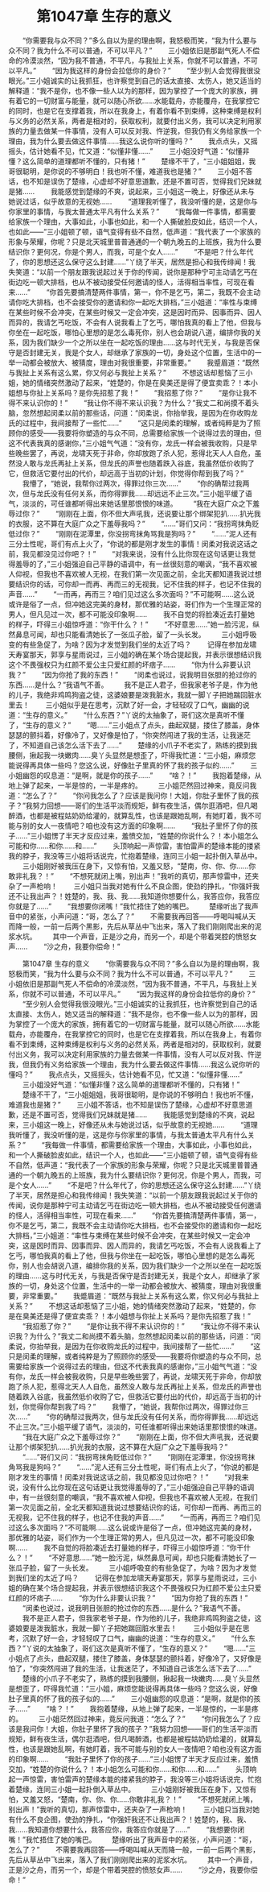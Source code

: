 # 　　第1047章 生存的意义
　　“你需要我与众不同？”多么自以为是的理由啊，我怒极而笑，“我为什么要与众不同？我为什么不可以普通，不可以平凡？”
　　三小姐依旧是那副气死人不偿命的冷漠淡然，“因为我不普通，不平凡，与我扯上关系，你就不可以普通，不可以平凡。”
　　“因为我这样的身份会拉低你的身价？”
　　“至少别人会觉得我很没眼光。”三小姐诚实的让我抓狂，也许察觉到自己的话太直接、太伤人，她又适当的解释道：“我不是你，也不像一些人以为的那样，因为掌控了一个庞大的家族，拥有着它的一切财富与能量，就可以随心所欲……水能载舟，亦能覆舟，在我掌控它的同时，也是它在支撑着我，所以在我身上，有着你看不到束缚，这种束缚是权利与义务的必然关系，两者是相对的，获取权利，就要付出义务，我可以决定利用家族的力量去做某一件事情，没有人可以反对我、忤逆我，但我仍有义务给家族一个理由，我为什么要去做这件事情……我这么说你听的懂吗？”
　　我点点头，又摇摇头，估计她看不见，忙又道：“似懂非懂……”
　　三小姐没好气道：“似懂非懂？这么简单的道理都听不懂的，只有猪！”
　　楚缘不干了，“三小姐姐姐，我哥很聪明，是你说的不够明白！我也听不懂，难道我也是猪？”
　　三小姐不答话，也不知是误伤了楚缘，心虚却不好意思道歉，还是不置可否，觉得我们兄妹就是猪……
　　我能感觉到楚缘的不爽，说起来，三小姐这一晚上，好像还从未与她说过话，似乎故意的无视她……
　　“道理我听懂了，我没听懂的是，这是你与你家里的事情，与我太普通太平凡有什么关系？”
　　“我每做一件事情，都需要给家族一个理由，大事如此，小事也如此，和一个人撕破脸皮如此，结识一个人，也如此——”三小姐顿了顿，语气变得有些不自然，低声道：“我代表了一个家族的形象与荣耀，你呢？只是北天城里普普通通的一个朝九晚五的上班族，我为什么要结识你？更何况，你是个男人，而我，可是个女人……”
　　“不是吧？什么年代了，你的思想还这么保守这么封建……”丫绕了半天，居然是担心和我传绯闻！我失笑道：“以前一个朋友跟我说起过关于你的传闻，说你是那种宁可主动请乞丐在街边吃一顿大排档，也从不被动接受任何邀请的怪人，活得相当率性，可现在看来……”
　　“你首先要搞清楚两件事情，第一，你不是乞丐，第二，我既不会主动请你吃大排档，也不会接受你的邀请和你一起吃大排档，”三小姐道：“率性与束缚在某些时候不会冲突，在某些时候又一定会冲突，这是因时而异、因事而异、因人而异的，我请乞丐吃饭，不会有人说我看上了乞丐，哪怕我真的看上了他，但我与你坐在一起吃饭，哪怕心里想的是怎么毒死你，别人也会胡说八道，编排你我的关系，因为我们缺少一个之所以坐在一起吃饭的理由……这与时代无关，与我是否保守是否封建无关，我是个女人，却继承了家族的一切，身处这个位置，生活中的一举一动都会被放大、被猜度，理由对我很重要，非常重要。”
　　我蹙眉道：“既然与我扯上关系有这么累，你又何必与我扯上关系？”
　　不想这话却惹恼了三小姐，她的情绪突然激动了起来，“姓楚的，你是在臭美还是得了便宜卖乖？！本小姐想与你扯上关系吗？是你先招惹了我！”
　　“我招惹了你？”
　　“是你让我不得不来认识你的！”
　　“我让你不得不来认识我？为什么？”我丈二和尚摸不着头脑，忽然想起闵柔以前的那些话，问道：“闵柔说，你抬举我，是因为在你收购龙氏的过程中，我间接帮了一些忙……”
　　“这只是闵柔的理解，或者纯粹是为了照顾你的感受——我要将你塑造的与众不同，总需要给家族一个说得过去的理由，但这不代表我真的感谢你，”三小姐气气道：“没有你，龙氏一样会被我收购，只是早些晚些罢了，再说，龙啸天死于非命，你却放跑了杀人犯，惹得北天人人自危，虽然没人敢与龙氏再扯上关系，但龙氏的声誉也随着跌入谷底，我虽然低价收购了它，但救活它要付出的代价，却远高于当初的计划，你觉得你帮到我了吗？”
　　我懵了，“她说，我帮你过两次，得罪过你三次……”
　　“你的确帮过我两次，但与龙氏没有任何关系，而你得罪我……却远远不止三次。”三小姐平缓了语气，淡淡的，可任谁都听得出来她话里那恨恨的味道。
　　“我在大庭广众之下羞辱过你？”
　　“刚刚在上面，你不但大声吼我，还说要让那个绑架犯扒……扒光我的衣服，这不算在大庭广众之下羞辱我吗？”
　　“……”哥们又问：“我拐弯抹角贬低过你？”
　　“刚刚在泥潭里，你没拐弯抹角骂我是狗吗？”
　　“……”泥人还有三分土性呢，哥们有点上火了，“你说的都是刚才发生的事情！闵柔对我说这话之前，我见都没见过你吧？！”
　　“对我来说，没有什么比你现在这句话更让我觉得羞辱的了，”三小姐强迫自己平静的语调中，有一丝很刻意的嘲讽，“我不喜欢被人仰视，但我也不喜欢被人无视，在我们第一次见面之前，全北天都知道我说过想要结识你的话，可你却一而再、再而三的无视我，记不住我的样子，也记不住我的声音……”
　　“一而再，再而三？咱们见过这么多次面吗？”不可能啊……这么说或许是俗了一点，但冲她这完美的身材，那优雅的站姿，哥们作为一个生理正常的男人，但凡见过一次，都不可能没印象啊……
　　我不自觉的将脸凑近去打量她的样子，吓得三小姐惊呼道：“你干什么？！”
　　“不好意思……”她一脸污泥，纵然鼻息可闻，却也只能看清她长了一张瓜子脸，留了一头长发。
　　三小姐呼吸变的有些急促了，为啥？因为才发觉到我们坐的太近了吗？
　　记得在参加龙啸天寿宴那天，郭享与星雨说过，三小姐的确在某个场合提起我，并表示很想结识我这个不畏强权只为红颜不爱公主只爱红颜的坏痞子……
　　“你为什么非要认识我？”
　　“因为你抢了我的东西！”
　　“闵柔也说过，说我明目张胆的抢过你的东西……是什么？”我语气不善。
　　我不是正人君子，但我家老爷子是，作为他的儿子，我绝非鸡鸣狗盗之徒，这婆娘要是泼我脏水，我就一脚丫子把她踹回脏水里去！
　　三小姐似乎是在思考，沉默了好一会，才轻轻叹了口气，幽幽的说道：“生存的意义。”
　　“什么东西？”丫说的太抽象了，哥们这次是真听不懂了，“生存的意义？”
　　“嗯……”三小姐点了点头，曲起双腿，搂住了膝盖，身体瑟瑟的颤抖着，好像冷了，又好像是怕了，“你突然闯进了我的生活，让我迷茫了，不知道自己该怎么活下去了……”
　　楚缘的小爪子不老实了，熟练的摸到我腰侧，揪起我一块嫩肉……臭丫头显然是想歪了，吓得我忙道：“三小姐，麻烦您能说得再具体一些吗？您这么说，好像肚子里真的怀了我的孩子似的……”
　　三小姐幽怨的叹息道：“是啊，就是你的孩子……”
　　“啥？！”
　　我抱着楚缘，从地上弹了起来，一半是惊的，一半是疼的。
　　三小姐茫然回过神来，竟反问我道：“怎么了？”
　　“你问我怎么了？应该是我问你！大姐，你肚子里怀了我的孩子？”我努力回想——哥们的生活平淡而规矩，鲜有夜生活，偶尔逛酒吧，但凡喝醉酒，也都是被程姑奶奶给灌的，就算乱性，也该是跟她乱啊，有她盯着，我不可能与别的女人一夜情吧？咱也没有这方面的印象啊……
　　“我肚子里怀了你的孩子……”三小姐愣了半天才反应过来，羞愤交加，“姓楚的你说什么？！本小姐怎么可能和你……和你……和……”
　　头顶响起一声惊雷，害怕雷声的楚缘本能的搂紧我的脖子，我没等三小姐将话说完，忙抱着楚缘，连同三小姐一起扑倒入草丛中。
　　三小姐刚好被我压在身下，又惊有怕，又羞又怒，“楚南，你、你、你……你敢非礼我？！”
　　“不想死就闭上嘴，别出声！”我听的真切，那声惊雷中，还夹杂了一声枪响！
　　三小姐只当我对她有什么不良企图，使劲的挣扎，“你强奸我还不让我出声？！姓楚的，我、我、我……我知道你想要什么，我答应你，我答应你就是了……”
　　“我想要你闭嘴！”我忙捂住了她的嘴巴。
　　楚缘听出了我声音中的紧张，小声问道：“哥，怎么了？”
　　不需要我再回答——呼喝叫喊从天而降一般，一前一后两个黑影，先后从草丛中飞出来，落入了我们刚刚爬出来的泥浆水坑。
　　其中一个声音，正是沙之舟，而另一个，却是个带着哭腔的愤怒女声……
　　“沙之舟，我要你偿命！”

　　第1047章 生存的意义
　　“你需要我与众不同？”多么自以为是的理由啊，我怒极而笑，“我为什么要与众不同？我为什么不可以普通，不可以平凡？”
　　三小姐依旧是那副气死人不偿命的冷漠淡然，“因为我不普通，不平凡，与我扯上关系，你就不可以普通，不可以平凡。”
　　“因为我这样的身份会拉低你的身价？”
　　“至少别人会觉得我很没眼光。”三小姐诚实的让我抓狂，也许察觉到自己的话太直接、太伤人，她又适当的解释道：“我不是你，也不像一些人以为的那样，因为掌控了一个庞大的家族，拥有着它的一切财富与能量，就可以随心所欲……水能载舟，亦能覆舟，在我掌控它的同时，也是它在支撑着我，所以在我身上，有着你看不到束缚，这种束缚是权利与义务的必然关系，两者是相对的，获取权利，就要付出义务，我可以决定利用家族的力量去做某一件事情，没有人可以反对我、忤逆我，但我仍有义务给家族一个理由，我为什么要去做这件事情……我这么说你听的懂吗？”
　　我点点头，又摇摇头，估计她看不见，忙又道：“似懂非懂……”
　　三小姐没好气道：“似懂非懂？这么简单的道理都听不懂的，只有猪！”
　　楚缘不干了，“三小姐姐姐，我哥很聪明，是你说的不够明白！我也听不懂，难道我也是猪？”
　　三小姐不答话，也不知是误伤了楚缘，心虚却不好意思道歉，还是不置可否，觉得我们兄妹就是猪……
　　我能感觉到楚缘的不爽，说起来，三小姐这一晚上，好像还从未与她说过话，似乎故意的无视她……
　　“道理我听懂了，我没听懂的是，这是你与你家里的事情，与我太普通太平凡有什么关系？”
　　“我每做一件事情，都需要给家族一个理由，大事如此，小事也如此，和一个人撕破脸皮如此，结识一个人，也如此——”三小姐顿了顿，语气变得有些不自然，低声道：“我代表了一个家族的形象与荣耀，你呢？只是北天城里普普通通的一个朝九晚五的上班族，我为什么要结识你？更何况，你是个男人，而我，可是个女人……”
　　“不是吧？什么年代了，你的思想还这么保守这么封建……”丫绕了半天，居然是担心和我传绯闻！我失笑道：“以前一个朋友跟我说起过关于你的传闻，说你是那种宁可主动请乞丐在街边吃一顿大排档，也从不被动接受任何邀请的怪人，活得相当率性，可现在看来……”
　　“你首先要搞清楚两件事情，第一，你不是乞丐，第二，我既不会主动请你吃大排档，也不会接受你的邀请和你一起吃大排档，”三小姐道：“率性与束缚在某些时候不会冲突，在某些时候又一定会冲突，这是因时而异、因事而异、因人而异的，我请乞丐吃饭，不会有人说我看上了乞丐，哪怕我真的看上了他，但我与你坐在一起吃饭，哪怕心里想的是怎么毒死你，别人也会胡说八道，编排你我的关系，因为我们缺少一个之所以坐在一起吃饭的理由……这与时代无关，与我是否保守是否封建无关，我是个女人，却继承了家族的一切，身处这个位置，生活中的一举一动都会被放大、被猜度，理由对我很重要，非常重要。”
　　我蹙眉道：“既然与我扯上关系有这么累，你又何必与我扯上关系？”
　　不想这话却惹恼了三小姐，她的情绪突然激动了起来，“姓楚的，你是在臭美还是得了便宜卖乖？！本小姐想与你扯上关系吗？是你先招惹了我！”
　　“我招惹了你？”
　　“是你让我不得不来认识你的！”
　　“我让你不得不来认识我？为什么？”我丈二和尚摸不着头脑，忽然想起闵柔以前的那些话，问道：“闵柔说，你抬举我，是因为在你收购龙氏的过程中，我间接帮了一些忙……”
　　“这只是闵柔的理解，或者纯粹是为了照顾你的感受——我要将你塑造的与众不同，总需要给家族一个说得过去的理由，但这不代表我真的感谢你，”三小姐气气道：“没有你，龙氏一样会被我收购，只是早些晚些罢了，再说，龙啸天死于非命，你却放跑了杀人犯，惹得北天人人自危，虽然没人敢与龙氏再扯上关系，但龙氏的声誉也随着跌入谷底，我虽然低价收购了它，但救活它要付出的代价，却远高于当初的计划，你觉得你帮到我了吗？”
　　我懵了，“她说，我帮你过两次，得罪过你三次……”
　　“你的确帮过我两次，但与龙氏没有任何关系，而你得罪我……却远远不止三次。”三小姐平缓了语气，淡淡的，可任谁都听得出来她话里那恨恨的味道。
　　“我在大庭广众之下羞辱过你？”
　　“刚刚在上面，你不但大声吼我，还说要让那个绑架犯扒……扒光我的衣服，这不算在大庭广众之下羞辱我吗？”
　　“……”哥们又问：“我拐弯抹角贬低过你？”
　　“刚刚在泥潭里，你没拐弯抹角骂我是狗吗？”
　　“……”泥人还有三分土性呢，哥们有点上火了，“你说的都是刚才发生的事情！闵柔对我说这话之前，我见都没见过你吧？！”
　　“对我来说，没有什么比你现在这句话更让我觉得羞辱的了，”三小姐强迫自己平静的语调中，有一丝很刻意的嘲讽，“我不喜欢被人仰视，但我也不喜欢被人无视，在我们第一次见面之前，全北天都知道我说过想要结识你的话，可你却一而再、再而三的无视我，记不住我的样子，也记不住我的声音……”
　　“一而再，再而三？咱们见过这么多次面吗？”不可能啊……这么说或许是俗了一点，但冲她这完美的身材，那优雅的站姿，哥们作为一个生理正常的男人，但凡见过一次，都不可能没印象啊……
　　我不自觉的将脸凑近去打量她的样子，吓得三小姐惊呼道：“你干什么？！”
　　“不好意思……”她一脸污泥，纵然鼻息可闻，却也只能看清她长了一张瓜子脸，留了一头长发。
　　三小姐呼吸变的有些急促了，为啥？因为才发觉到我们坐的太近了吗？
　　记得在参加龙啸天寿宴那天，郭享与星雨说过，三小姐的确在某个场合提起我，并表示很想结识我这个不畏强权只为红颜不爱公主只爱红颜的坏痞子……
　　“你为什么非要认识我？”
　　“因为你抢了我的东西！”
　　“闵柔也说过，说我明目张胆的抢过你的东西……是什么？”我语气不善。
　　我不是正人君子，但我家老爷子是，作为他的儿子，我绝非鸡鸣狗盗之徒，这婆娘要是泼我脏水，我就一脚丫子把她踹回脏水里去！
　　三小姐似乎是在思考，沉默了好一会，才轻轻叹了口气，幽幽的说道：“生存的意义。”
　　“什么东西？”丫说的太抽象了，哥们这次是真听不懂了，“生存的意义？”
　　“嗯……”三小姐点了点头，曲起双腿，搂住了膝盖，身体瑟瑟的颤抖着，好像冷了，又好像是怕了，“你突然闯进了我的生活，让我迷茫了，不知道自己该怎么活下去了……”
　　楚缘的小爪子不老实了，熟练的摸到我腰侧，揪起我一块嫩肉……臭丫头显然是想歪了，吓得我忙道：“三小姐，麻烦您能说得再具体一些吗？您这么说，好像肚子里真的怀了我的孩子似的……”
　　三小姐幽怨的叹息道：“是啊，就是你的孩子……”
　　“啥？！”
　　我抱着楚缘，从地上弹了起来，一半是惊的，一半是疼的。
　　三小姐茫然回过神来，竟反问我道：“怎么了？”
　　“你问我怎么了？应该是我问你！大姐，你肚子里怀了我的孩子？”我努力回想——哥们的生活平淡而规矩，鲜有夜生活，偶尔逛酒吧，但凡喝醉酒，也都是被程姑奶奶给灌的，就算乱性，也该是跟她乱啊，有她盯着，我不可能与别的女人一夜情吧？咱也没有这方面的印象啊……
　　“我肚子里怀了你的孩子……”三小姐愣了半天才反应过来，羞愤交加，“姓楚的你说什么？！本小姐怎么可能和你……和你……和……”
　　头顶响起一声惊雷，害怕雷声的楚缘本能的搂紧我的脖子，我没等三小姐将话说完，忙抱着楚缘，连同三小姐一起扑倒入草丛中。
　　三小姐刚好被我压在身下，又惊有怕，又羞又怒，“楚南，你、你、你……你敢非礼我？！”
　　“不想死就闭上嘴，别出声！”我听的真切，那声惊雷中，还夹杂了一声枪响！
　　三小姐只当我对她有什么不良企图，使劲的挣扎，“你强奸我还不让我出声？！姓楚的，我、我、我……我知道你想要什么，我答应你，我答应你就是了……”
　　“我想要你闭嘴！”我忙捂住了她的嘴巴。
　　楚缘听出了我声音中的紧张，小声问道：“哥，怎么了？”
　　不需要我再回答——呼喝叫喊从天而降一般，一前一后两个黑影，先后从草丛中飞出来，落入了我们刚刚爬出来的泥浆水坑。
　　其中一个声音，正是沙之舟，而另一个，却是个带着哭腔的愤怒女声……
　　“沙之舟，我要你偿命！”
